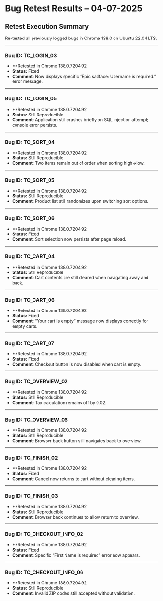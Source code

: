 # Bug Retest Results – 04-07-2025

## Retest Execution Summary
Re-tested all previously logged bugs in Chrome 138.0 on Ubuntu 22.04 LTS.

---

### Bug ID: TC_LOGIN_03  
- **Retested in Chrome 138.0.7204.92  
- **Status:** Fixed  
- **Comment:** Now displays specific “Epic sadface: Username is required.” error message.

---

### Bug ID: TC_LOGIN_05  
- **Retested in Chrome 138.0.7204.92  
- **Status:** Still Reproducible  
- **Comment:** Application still crashes briefly on SQL injection attempt; console error persists.

---

### Bug ID: TC_SORT_04  
- **Retested in Chrome 138.0.7204.92  
- **Status:** Still Reproducible  
- **Comment:** Two items remain out of order when sorting high→low.

---

### Bug ID: TC_SORT_05  
- **Retested in Chrome 138.0.7204.92  
- **Status:** Still Reproducible  
- **Comment:** Product list still randomizes upon switching sort options.

---

### Bug ID: TC_SORT_06  
- **Retested in Chrome 138.0.7204.92  
- **Status:** Fixed  
- **Comment:** Sort selection now persists after page reload.

---

### Bug ID: TC_CART_04  
- **Retested in Chrome 138.0.7204.92  
- **Status:** Still Reproducible  
- **Comment:** Cart contents are still cleared when navigating away and back.

---

### Bug ID: TC_CART_06  
- **Retested in Chrome 138.0.7204.92  
- **Status:** Fixed  
- **Comment:** “Your cart is empty” message now displays correctly for empty carts.

---

### Bug ID: TC_CART_07  
- **Retested in Chrome 138.0.7204.92  
- **Status:** Fixed  
- **Comment:** Checkout button is now disabled when cart is empty.

---

### Bug ID: TC_OVERVIEW_02  
- **Retested in Chrome 138.0.7204.92  
- **Status:** Still Reproducible  
- **Comment:** Tax calculation remains off by 0.02.

---

### Bug ID: TC_OVERVIEW_06  
- **Retested in Chrome 138.0.7204.92  
- **Status:** Still Reproducible  
- **Comment:** Browser back button still navigates back to overview.

---

### Bug ID: TC_FINISH_02  
- **Retested in Chrome 138.0.7204.92  
- **Status:** Fixed  
- **Comment:** Cancel now returns to cart without clearing items.

---

### Bug ID: TC_FINISH_03  
- **Retested in Chrome 138.0.7204.92  
- **Status:** Still Reproducible  
- **Comment:** Browser back continues to allow return to overview.

---

### Bug ID: TC_CHECKOUT_INFO_02  
- **Retested in Chrome 138.0.7204.92  
- **Status:** Fixed  
- **Comment:** Specific “First Name is required” error now appears.

---

### Bug ID: TC_CHECKOUT_INFO_06  
- **Retested in Chrome 138.0.7204.92  
- **Status:** Still Reproducible  
- **Comment:** Invalid ZIP codes still accepted without validation.
